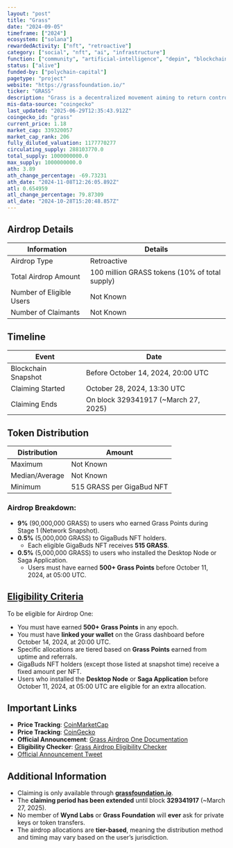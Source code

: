 ```yaml
---
layout: "post"
title: "Grass"
date: "2024-09-05"
timeframe: ["2024"]
ecosystem: ["solana"]
rewardedActivity: ["nft", "retroactive"]
category: ["social", "nft", "ai", "infrastructure"]
function: ["community", "artificial-intelligence", "depin", "blockchain"]
status: ["alive"]
funded-by: ["polychain-capital"]
pagetype: "project"
website: "https://grassfoundation.io/"
ticker: "GRASS"
description: "Grass is a decentralized movement aiming to return control of the internet to users by leveraging AI technologies."
mis-data-source: "coingecko"
last_updated: "2025-06-29T12:35:43.912Z"
coingecko_id: "grass"
current_price: 1.18
market_cap: 339320057
market_cap_rank: 206
fully_diluted_valuation: 1177770277
circulating_supply: 288103770.0
total_supply: 1000000000.0
max_supply: 1000000000.0
ath: 3.89
ath_change_percentage: -69.73231
ath_date: "2024-11-08T12:26:05.892Z"
atl: 0.654959
atl_change_percentage: 79.87309
atl_date: "2024-10-28T15:20:48.857Z"
---
```


## Airdrop Details

| Information              | Details                                        |
| ------------------------ | ---------------------------------------------- |
| Airdrop Type             | Retroactive                                    |
| Total Airdrop Amount     | 100 million GRASS tokens (10% of total supply) |
| Number of Eligible Users | Not Known                                      |
| Number of Claimants      | Not Known                                      |

## Timeline

| Event               | Date                                 |
| ------------------- | ------------------------------------ |
| Blockchain Snapshot | Before October 14, 2024, 20:00 UTC   |
| Claiming Started    | October 28, 2024, 13:30 UTC          |
| Claiming Ends       | On block 329341917 (~March 27, 2025) |

## Token Distribution

| Distribution   | Amount                    |
| -------------- | ------------------------- |
| Maximum        | Not Known                 |
| Median/Average | Not Known                 |
| Minimum        | 515 GRASS per GigaBud NFT |

### Airdrop Breakdown:

- **9%** (90,000,000 GRASS) to users who earned Grass Points during Stage 1 (Network Snapshot).
- **0.5%** (5,000,000 GRASS) to GigaBuds NFT holders.
  - Each eligible GigaBuds NFT receives **515 GRASS**.
- **0.5%** (5,000,000 GRASS) to users who installed the Desktop Node or Saga Application.
  - Users must have earned **500+ Grass Points** before October 11, 2024, at 05:00 UTC.

## [Eligibility Criteria](https://grass-foundation.gitbook.io/grass-docs/introduction/grass/grass-airdrop-one)

To be eligible for Airdrop One:

- You must have earned **500+ Grass Points** in any epoch.
- You must have **linked your wallet** on the Grass dashboard before October 14, 2024, at 20:00 UTC.
- Specific allocations are tiered based on **Grass Points** earned from uptime and referrals.
- GigaBuds NFT holders (except those listed at snapshot time) receive a fixed amount per NFT.
- Users who installed the **Desktop Node** or **Saga Application** before October 11, 2024, at 05:00 UTC are eligible for an extra allocation.

## Important Links

- **Price Tracking**: [CoinMarketCap](https://coinmarketcap.com/currencies/grass)
- **Price Tracking**: [CoinGecko](https://www.coingecko.com/en/coins/grass)
- **Official Announcement**: [Grass Airdrop One Documentation](https://grass-foundation.gitbook.io/grass-docs/introduction/grass/grass-airdrop-one)
- **Eligibility Checker**: [Grass Airdrop Eligibility Checker](https://grassfoundation.io/eligibility)
- [Official Announcement Tweet](https://x.com/getgrass_io/status/1831380995058073649?s=46)

## Additional Information

- Claiming is only available through **[grassfoundation.io](https://grassfoundation.io/claim)**.
- The **claiming period has been extended** until block **329341917** (~March 27, 2025).
- No member of **Wynd Labs** or **Grass Foundation** will **ever** ask for private keys or token transfers.
- The airdrop allocations are **tier-based**, meaning the distribution method and timing may vary based on the user’s jurisdiction.